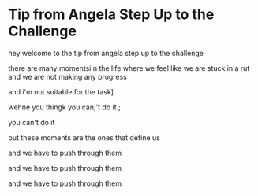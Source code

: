 # Tip from Angela Step Up to the Challenge

hey welcome to the tip from angela step up to the challenge

there are many momentsi n the life where we feel like we are stuck in a rut and we are not making any progress

and i'm not suitable for the task]


wehne you thingk you can;'t do it ;


you can't do it

but these moments are the ones that define us

and we have to push through them

and we have to push through them


and we have to push through them